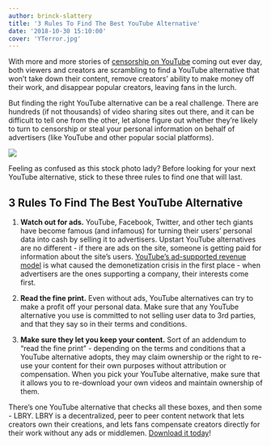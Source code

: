 ```yaml
---
author: brinck-slattery
title: '3 Rules To Find The Best YouTube Alternative'
date: '2018-10-30 15:10:00'
cover: 'YTerror.jpg'
---
```


With more and more stories of [censorship on YouTube](https://motherboard.vice.com/en_us/article/59jgka/a-brief-history-of-youtube-censorship) coming out ever day, both viewers and creators are scrambling to find a YouTube alternative that won’t take down their content, remove creators’ ability to make money off their work, and disappear popular creators, leaving fans in the lurch.

But finding the right YouTube alternative can be a real challenge. There are hundreds (if not thousands) of video sharing sites out there, and it can be difficult to tell one from the other, let alone figure out whether they’re likely to turn to censorship or steal your personal information on behalf of advertisers (like YouTube and other popular social platforms).

![](https://spee.ch/0791c1adf4ee21117134dc0258bf35ad831a8b2c/confused.jpg)

Feeling as confused as this stock photo lady? Before looking for your next YouTube alternative, stick to these three rules to find one that will last.

## 3 Rules To Find The Best YouTube Alternative

1. **Watch out for ads.** YouTube, Facebook, Twitter, and other tech giants have become famous (and infamous) for turning their users’ personal data into cash by selling it to advertisers. Upstart YouTube alternatives are no different - if there are ads on the site, someone is getting paid for information about the site’s users. [YouTube’s ad-supported revenue model](https://lbry.io/news/how-ads-wrecked-entertainment) is what caused the demonetization crisis in the first place - when advertisers are the ones supporting a company, their interests come first.


2. **Read the fine print.** Even without ads, YouTube alternatives can try to make a profit off your personal data. Make sure that any YouTube alternative you use is committed to not selling user data to 3rd parties, and that they say so in their terms and conditions.


3. **Make sure they let you keep your content.** Sort of an addendum to “read the fine print” - depending on the terms and conditions that a YouTube alternative adopts, they may claim ownership or the right to re-use your content for their own purposes without attribution or compensation. When you pick your YouTube alternative, make sure that it allows you to re-download your own videos and maintain ownership of them.

There’s one YouTube alternative that checks all these boxes, and then some - LBRY. LBRY is a decentralized, peer to peer content network that lets creators own their creations, and lets fans compensate creators directly for their work without any ads or middlemen. [Download it today](https://lbry.io/get)!
